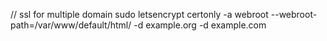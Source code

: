 

// ssl for multiple domain
sudo letsencrypt certonly -a webroot --webroot-path=/var/www/default/html/ -d example.org -d example.com